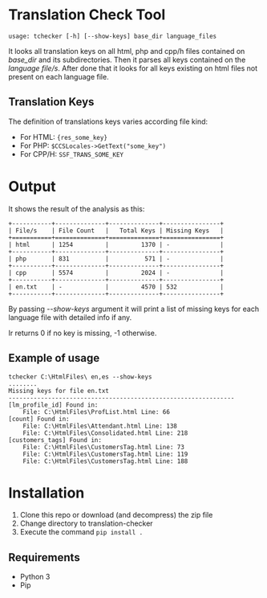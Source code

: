 # Translation Check Tool

    usage: tchecker [-h] [--show-keys] base_dir language_files

It looks all translation keys on all html, php and cpp/h files contained on *base_dir* and its subdirectories. Then it parses all keys contained on the *language file/s*.
After done that it looks for all keys existing on html files not present on each language file.

## Translation Keys
The definition of translations keys varies according file kind:

* For HTML:  `{res_some_key}`
* For PHP:   `$CCSLocales->GetText("some_key")`
* For CPP/H: `SSF_TRANS_SOME_KEY`

# Output

It shows the result of the analysis as this:

    +-----------+--------------+--------------+----------------+
    | File/s    | File Count   |   Total Keys | Missing Keys   |
    +===========+==============+==============+================+
    | html      | 1254         |         1370 | -              |
    +-----------+--------------+--------------+----------------+
    | php       | 831          |          571 | -              |
    +-----------+--------------+--------------+----------------+
    | cpp       | 5574         |         2024 | -              |
    +-----------+--------------+--------------+----------------+
    | en.txt    | -            |         4570 | 532            |
    +-----------+--------------+--------------+----------------+


By passing *--show-keys* argument it will print a list of missing keys for each language file with detailed info  if any.

Ir returns 0 if no key is missing, -1 otherwise.

## Example of usage ##

    tchecker C:\HtmlFiles\ en,es --show-keys
    ........
    Missing keys for file en.txt
    ---------------------------------------------------------------
    [lm_profile_id] Found in:
        File: C:\HtmlFiles\ProfList.html Line: 66
    [count] Found in:
        File: C:\HtmlFiles\Attendant.html Line: 138
        File: C:\HtmlFiles\Consolidated.html Line: 218
    [customers_tags] Found in:
        File: C:\HtmlFiles\CustomersTag.html Line: 73
        File: C:\HtmlFiles\CustomersTag.html Line: 119
        File: C:\HtmlFiles\CustomersTag.html Line: 188

# Installation #
1. Clone this repo or download (and decompress) the zip file
2. Change directory to translation-checker
3. Execute the command ``pip install .``

## Requirements ##
* Python 3
* Pip



